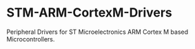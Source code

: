 # STM-ARM-CortexM-Drivers
Peripheral Drivers for ST Microelectronics ARM Cortex M based Microcontrollers.
